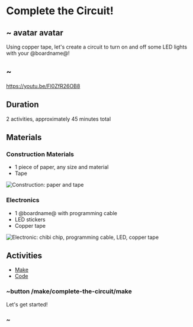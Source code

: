 # Complete the Circuit! 

## ~ avatar avatar 
Using copper tape, let's create a circuit to turn on and off some LED lights with your @boardname@! 
## ~ 

https://youtu.be/Fl0ZfR26OB8

## Duration 

2 activities, approximately 45 minutes total 

## Materials 

### Construction Materials 
* 1 piece of paper, any size and material 
* Tape 

![Construction: paper and tape](/static/cp/tutorial/ctc/construction.jpg)

### Electronics
* 1 @boardname@ with programming cable  
* LED stickers 
* Copper tape 

![Electronic: chibi chip, programming cable, LED, copper tape](/static/cp/tutorial/ctc/electronic.jpg)

## Activities 
* [Make](/make/complete-the-circuit/make)
* [Code](/make/complete-the-circuit/code)

### ~button /make/complete-the-circuit/make

Let's get started! 

### ~ 